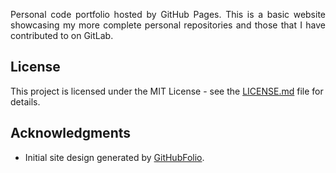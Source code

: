 <p align="justify">
Personal code portfolio hosted by GitHub Pages. This is a basic website showcasing my more complete personal repositories and those that I have contributed to on GitLab.
</p>

## License
This project is licensed under the MIT License - see the [LICENSE.md](LICENSE.md) file for details.

## Acknowledgments
* Initial site design generated by [GitHubFolio](https://githubfolio.herokuapp.com/).
